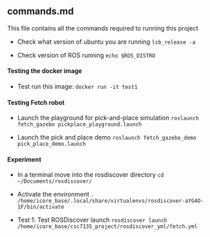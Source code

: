 ## commands.md

This file contains all the commands required to running this project

* Check what version of ubuntu you are running
```lsb_release -a```

* Check version of ROS running
```echo $ROS_DISTRO```

#### Testing the docker image
* Test run this image: ```docker run -it test1```

#### Testing Fetch robot
* Launch the playground for pick-and-place simulation
```roslaunch fetch_gazebo pickplace_playground.launch```

* Launch the pick and place demo
```roslaunch fetch_gazebo_demo pick_place_demo.launch```


#### Experiment
* In a terminal move into the rosdiscover directory ```cd ~/Documents/rosdiscover/``` 

* Activate the environment ```. /home/icore_base/.local/share/virtualenvs/rosdiscover-aYG4O-1F/bin/activate```


* Test 1: Test ROSDiscover launch
```rosdiscover launch /home/icore_base/csc7135_project/rosdiscover_yml/fetch.yml```